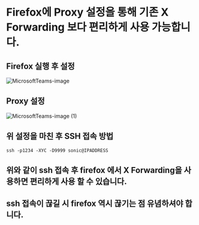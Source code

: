 # Firefox에 Proxy 설정을 통해 기존 X Forwarding 보다 편리하게 사용 가능합니다.

## Firefox 실행 후 설정
![MicrosoftTeams-image](https://user-images.githubusercontent.com/65653117/124881359-347f8800-e00a-11eb-9756-b9f9c88e4dbb.png)

## Proxy 설정
![MicrosoftTeams-image (1)](https://user-images.githubusercontent.com/65653117/124881108-ef5b5600-e009-11eb-90ba-8b4be31c2a6f.png)

## 위 설정을 마친 후 SSH 접속 방법
```
ssh -p1234 -XYC -D9999 sonic@IPADDRESS
```

## 위와 같이 ssh 접속 후 firefox 에서 X Forwarding을 사용하면 편리하게 사용 할 수 있습니다.
## ssh 접속이 끊길 시 firefox 역시 끊기는 점 유념하셔야 합니다.